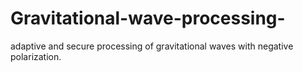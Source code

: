 # Gravitational-wave-processing-
adaptive and secure processing of gravitational waves with negative polarization.
